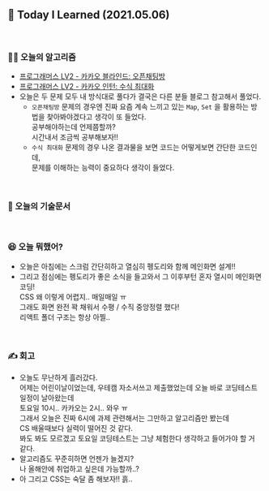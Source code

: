 ## 🚀 Today I Learned (2021.05.06)

<br/>

### **👨‍💻 오늘의 알고리즘**

-   [프로그래머스 LV2 - 카카오 블라인드: 오픈채팅방](https://programmers.co.kr/learn/courses/30/lessons/42888)
-   [프로그래머스 LV2 - 카카오 인턴: 수식 최대화](https://programmers.co.kr/learn/courses/30/lessons/67257)
-   오늘은 두 문제 모두 내 방식대로 풀다가 결국은 다른 분들 블로그 참고해서 풀었다.  
    - `오픈채팅방` 문제의 경우엔 진짜 요즘 계속 느끼고 있는 `Map`, `Set` 을 활용하는 방법을 찾아봐야겠다고 생각이 또 들었다.  
        공부해야하는데 언제쯤할까?  
        시간내서 조금씩 공부해보자!!
    - `수식 최대화` 문제의 경우 나온 결과물을 보면 코드는 어떻게보면 간단한 코드인데,  
        문제를 이해하는 능력이 중요하다 생각이 들었다.

<br/>

### **📑 오늘의 기술문서**



<br/>

### **😆 오늘 뭐했어?**

-   오늘은 아침에는 스크럼 간단히하고 열심히 펭도리와 함께 메인화면 설계!!
-   그리고 점심에는 펭도리가 좋은 소식을 들고와서 그 이후부턴 혼자 열시미 메인화면 코딩!  
    CSS 왜 이렇게 어렵지.. 매일매일 ㅠ  
    그래도 화면 완전 꽉 채워서 수평 / 수직 중앙정렬 했다!  
    리액트 폴더 구조는 항상 아찔..

<br/>

### **✍️ 회고**

-   오늘도 무난하게 흘러갔다.  
    어제는 어린이날이었는데, 우테캠 자소서쓰고 제출했었는데 오늘 바로 코딩테스트 일정이 날아왔는데  
    토요일 10시.. 카카오는 2시.. 와우 ㅠ  
    그래서 오늘은 진짜 6시에 과제 관련해서는 그만하고 알고리즘만 봤는데  
    CS 배울때보다 실력이 떨어진 것 같다.  
    봐도 봐도 모르겠고 토요일 코딩테스트는 그냥 체험한다 생각하고 들어가야 할 거 같다.  
-   알고리즘도 꾸준히하면 언젠가 늘겠지?  
    나 올해안에 취업하고 싶은데 가능할까..?
-   아 그리고 CSS는 숙달 좀 해보자!! 흙..
